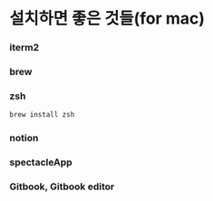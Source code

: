 # 설치하면 좋은 것들(for mac)
### iterm2
### brew
### zsh 
```bash
brew install zsh
```
### notion
### spectacleApp
### Gitbook, Gitbook editor
